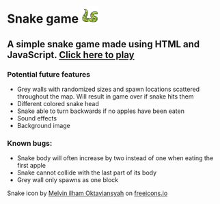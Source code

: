 # Snake game <img src="/favicon.svg" alt="snake icon" width="40" height="40" />

## A simple snake game made using HTML and JavaScript. [Click here to play](https://google.com)

### Potential future features
- Grey walls with randomized sizes and spawn locations scattered throughout the map. Will result in game over if snake hits them
- Different colored snake head
- Snake able to turn backwards if no apples have been eaten
- Sound effects
- Background image

### Known bugs:
- Snake body will often increase by two instead of one when eating the first apple
- Snake cannot collide with the last part of its body
- Grey wall only spawns as one block

Snake icon by <a href="https://freeicons.io/profile/8939">Melvin ilham Oktaviansyah</a> on <a href="https://freeicons.io">freeicons.io</a>
